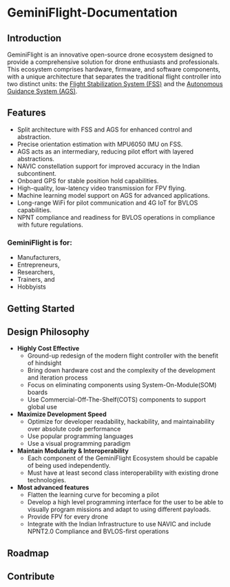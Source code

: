 # GeminiFlight-Documentation

## Introduction

GeminiFlight is an innovative open-source drone ecosystem designed to provide a comprehensive solution for drone enthusiasts and professionals. This ecosystem comprises hardware, firmware, and software components, with a unique architecture that separates the traditional flight controller into two distinct units: the [Flight Stabilization System (FSS)](flight-stabilization-system/flight-stabilization-system.md) and the [Autonomous Guidance System (AGS)](autonomous-guidance-system/autonomous-guidance-system.md).

## Features

* Split architecture with FSS and AGS for enhanced control and abstraction.
* Precise orientation estimation with MPU6050 IMU on FSS.
* AGS acts as an intermediary, reducing pilot effort with layered abstractions.
* NAVIC constellation support for improved accuracy in the Indian subcontinent.
* Onboard GPS for stable position hold capabilities.
* High-quality, low-latency video transmission for FPV flying.
* Machine learning model support on AGS for advanced applications.
* Long-range WiFi for pilot communication and 4G IoT for BVLOS capabilities.
* NPNT compliance and readiness for BVLOS operations in compliance with future regulations.

### GeminiFlight is for:

* Manufacturers,
* Entrepreneurs,
* Researchers,
* Trainers, and
* Hobbyists

## Getting Started

## Design Philosophy

* **Highly Cost Effective**
  * Ground-up redesign of the modern flight controller with the benefit of hindsight
  * Bring down hardware cost and the complexity of the development and iteration process
  * Focus on eliminating components using System-On-Module(SOM) boards
  * Use Commercial-Off-The-Shelf(COTS) components to support global use
* **Maximize Development Speed**
  * Optimize for developer readability, hackability, and maintainability over absolute code performance
  * Use popular programming languages
  * Use a visual programming paradigm
* **Maintain Modularity & Interoperability**
  * Each component of the GeminiFlight Ecosystem should be capable of being used independently.
  * Must have at least second class interoperability with existing drone technologies.
* **Most advanced features**
  * Flatten the learning curve for becoming a pilot
  * Develop a high level programming interface for the user to be able to visually program missions and adapt to using different payloads.
  * Provide FPV for every drone&#x20;
  * Integrate with the Indian Infrastructure to use NAVIC and include NPNT2.0 Compliance and BVLOS-first operations

## Roadmap

## Contribute
